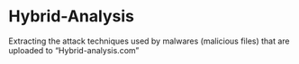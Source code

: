 # Hybrid-Analysis
Extracting the attack techniques used by malwares (malicious files) that are uploaded to “Hybrid-analysis.com”
